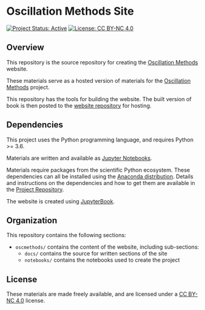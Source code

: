 # Oscillation Methods Site

[![Project Status: Active](https://www.repostatus.org/badges/latest/active.svg)](https://www.repostatus.org/#active)
[![License: CC BY-NC 4.0](https://img.shields.io/badge/License-CC%20BY--NC%204.0-lightgrey.svg)](https://creativecommons.org/licenses/by-nc/4.0/)

## Overview

This repository is the source repository for creating the
[Oscillation Methods](oscillationmethods.github.io)
website.

These materials serve as a hosted version of materials for the
[Oscillation Methods](https://github.com/voytekresearch/oscillationmethods)
project.

This repository has the tools for building the website.
The built version of book is then posted to the
[website repository](https://github.com/OscillationMethods/oscillationmethods.github.io)
for hosting.

## Dependencies

This project uses the Python programming language, and requires Python >= 3.6.

Materials are written and available as [Jupyter Notebooks](https://jupyter.org/).

Materials require packages from the scientific Python ecosystem.
These dependencies can all be installed using the
[Anaconda distribution](https://www.anaconda.com/products/individual).
Details and instructions on the dependencies and how to get them are available in the
[Project Repository](https://github.com/voytekresearch/oscillationmethods).

The website is created using [JupyterBook](https://github.com/executablebooks/jupyter-book).

## Organization

This repository contains the following sections:

- `oscmethods/` contains the content of the website, including sub-sections:
    - `docs/` contains the source for written sections of the site
    - `notebooks/` contains the notebooks used to create the project

## License

These materials are made freely available, and are licensed under a [CC BY-NC 4.0](https://creativecommons.org/licenses/by-nc/4.0/) license.
